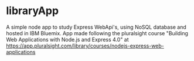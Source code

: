 # libraryApp

A simple node app to study Express WebApi's, using NoSQL database and hosted in IBM Bluemix. App made following the pluralsight course "Building Web Applications with Node.js and Express 4.0" at https://app.pluralsight.com/library/courses/nodejs-express-web-applications
